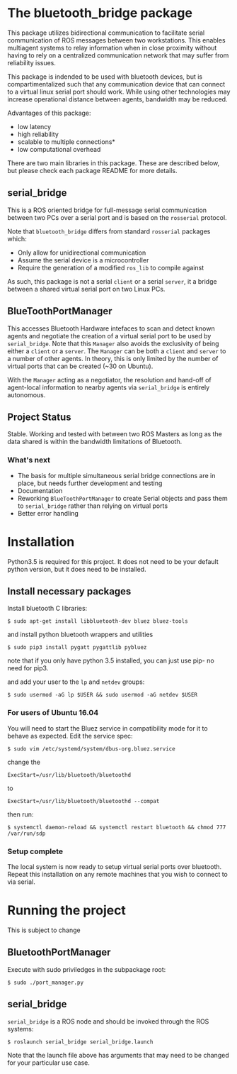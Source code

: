 # The bluetooth_bridge package

This package utilizes bidirectional communication to facilitate serial communication of ROS messages between two workstations.
This enables multiagent systems to relay information when in close proximity without having to rely on a centralized communication network that may suffer from reliability issues.

This package is indended to be used with bluetooth devices, but is compartimentalized such that any communication device that can connect to a virtual linux serial port should work.
While using other technologies may increase operational distance between agents, bandwidth may be reduced.

Advantages of this package:
   - low latency
   - high reliability
   - scalable to multiple connections*
   - low computational overhead


There are two main libraries in this package. These are described below, but please check each package README for more details.

## serial_bridge 
This is a ROS oriented bridge for full-message serial communication between two PCs over a serial port and is based on the `rosserial` protocol. 

Note that `bluetooth_bridge` differs from standard `rosserial` packages which:
   - Only allow for unidirectional communication 
   - Assume the serial device is a microcontroller
   - Require the generation of a modified `ros_lib` to compile against

As such, this package is not a serial `client` or a serial `server`, it a bridge between a shared virtual serial port on two Linux PCs.

## BlueToothPortManager
This accesses Bluetooth Hardware intefaces to scan and detect known agents and negotiate the creation of a virtual serial port to be used by `serial_bridge`. 
Note that this `Manager` also avoids the exclusivity of being either a `client` or a `server`. The `Manager` can be both a `client` and `server` to a number of other agents. In theory, this is only limited by the number of virtual ports that can be created (~30 on Ubuntu).

With the `Manager` acting as a negotiator, the resolution and hand-off of agent-local information to nearby agents via `serial_bridge` is entirely autonomous.

## Project Status
Stable. Working and tested with between two ROS Masters as long as the data shared is within the bandwidth limitations of Bluetooth.

### What's next
 - The basis for multiple simultaneous serial bridge connections are in place, but needs further development and testing
 - Documentation
 - Reworking `BlueToothPortManager` to create Serial objects and pass them to `serial_bridge` rather than relying on virtual ports
 - Better error handling

# Installation
Python3.5 is required for this project. It does not need to be your default python version, but it does need to be installed.

## Install necessary packages
Install bluetooth C libraries:

    $ sudo apt-get install libbluetooth-dev bluez bluez-tools

and install python bluetooth wrappers and utilities

    $ sudo pip3 install pygatt pygattlib pybluez

note that if you only have python 3.5 installed, you can just use pip- no need for pip3.

and add your user to the `lp` and `netdev` groups:

    $ sudo usermod -aG lp $USER && sudo usermod -aG netdev $USER

### For users of Ubuntu 16.04
You will need to start the Bluez service in compatibility mode for it to behave as expected. Edit the service spec:

    $ sudo vim /etc/systemd/system/dbus-org.bluez.service

change the 

    ExecStart=/usr/lib/bluetooth/bluetoothd

to 

    ExecStart=/usr/lib/bluetooth/bluetoothd --compat

then run:

    $ systemctl daemon-reload && systemctl restart bluetooth && chmod 777 /var/run/sdp

### Setup complete
The local system is now ready to setup virtual serial ports over bluetooth. Repeat this installation on any remote machines that you wish to connect to via serial.


# Running the project
This is subject to change

## BluetoothPortManager
Execute with sudo priviledges in the subpackage root:

    $ sudo ./port_manager.py

## serial_bridge
`serial_bridge` is a ROS node and should be invoked through the ROS systems:

    $ roslaunch serial_bridge serial_bridge.launch

Note that the launch file above has arguments that may need to be changed for your particular use case.


